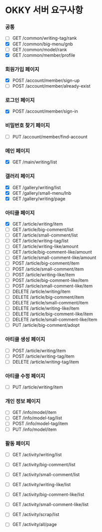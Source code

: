 # OKKY 서버 요구사항

### 공통
- [ ] GET /common/writing-tag/rank
- [x] GET /common/big-menu/gnb
- [ ] GET /common/model/rank
- [x] GET /common/member/profile

### 회원가입 페이지
- [x] POST /account/member/sign-up
- [ ] POST /account/member/already-exist

### 로그인 페이지
- [x] POST /account/member/sign-in

### 비밀번호 찾기 페이지
- [ ] PUT /account/member/find-account

### 메인 페이지
- [x] GET /main/writing/list
### 갤러리 페이지
- [x] GET /gallery/writing/list
- [x] GET /gallery/small-menu/lnb
- [x] GET /gallery/writing/page

### 아티클 페이지
- [x] GET /article/writing/item
- [ ] GET /article/big-comment/list
- [ ] GET /article/small-comment/list
- [ ] GET /article/writing-tag/list
- [ ] GET /article/writing-like/amount
- [ ] GET /article/big-comment-like/amount
- [ ] GET /article/small-comment-like/amount
- [ ] POST /article/big-comment/item
- [ ] POST /article/small-comment/item
- [ ] POST /article/writing-like/item
- [ ] POST /article/big-comment-like/item
- [ ] POST /article/small-comment-like/item
- [ ] DELETE /article/writing/item
- [ ] DELETE /article/big-comment/item
- [ ] DELETE /article/small-comment/item
- [ ] DELETE /article/writing-like/item
- [ ] DELETE /article/big-comment-like/item
- [ ] DELETE /article/small-comment-like/item
- [ ] PUT /article/big-comment/adopt
### 아티클 생성 페이지
- [ ] POST /article/writing/item
- [ ] POST /article/writing-tag/item
- [ ] DELETE /article/writing-tag/item
### 아티클 수정 페이지
- [ ] PUT /article/writing/item

### 개인 정보 페이지
- [ ] GET /info/model/item
- [ ] GET /info/model-tag/list
- [ ] POST /info/model-tag/item
- [ ] PUT /info/model/item

### 활동 페이지
- [ ] GET /activity/writing/list
- [ ] GET /activity/big-comment/list
- [ ] GET /activity/small-comment/list
- [ ] GET /activity/writing-like/list
- [ ] GET /activity/big-comment-like/list
- [ ] GET /activity/small-comment-like/list
- [ ] GET /activity/scrap/list
- [ ] GET /activity/all/page
 